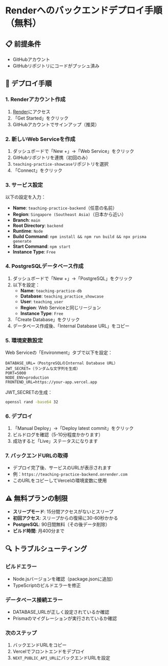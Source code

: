 # Renderへのバックエンドデプロイ手順（無料）

## 📋 前提条件
- GitHubアカウント
- GitHubリポジトリにコードがプッシュ済み

## 🚀 デプロイ手順

### 1. Renderアカウント作成
1. [Render](https://render.com)にアクセス
2. 「Get Started」をクリック
3. GitHubアカウントでサインアップ（推奨）

### 2. 新しいWeb Serviceを作成
1. ダッシュボードで「New +」→「Web Service」をクリック
2. GitHubリポジトリを連携（初回のみ）
3. `teaching-practice-showcase`リポジトリを選択
4. 「Connect」をクリック

### 3. サービス設定
以下の設定を入力：

- **Name**: `teaching-practice-backend`（任意の名前）
- **Region**: `Singapore (Southeast Asia)`（日本から近い）
- **Branch**: `main`
- **Root Directory**: `backend`
- **Runtime**: `Node`
- **Build Command**: `npm install && npm run build && npx prisma generate`
- **Start Command**: `npm start`
- **Instance Type**: `Free`

### 4. PostgreSQLデータベース作成
1. ダッシュボードで「New +」→「PostgreSQL」をクリック
2. 以下を設定：
   - **Name**: `teaching-practice-db`
   - **Database**: `teaching_practice_showcase`
   - **User**: `teaching_user`
   - **Region**: Web Serviceと同じリージョン
   - **Instance Type**: `Free`
3. 「Create Database」をクリック
4. データベース作成後、「Internal Database URL」をコピー

### 5. 環境変数設定
Web Serviceの「Environment」タブで以下を設定：

```
DATABASE_URL=（PostgreSQLのInternal Database URL）
JWT_SECRET=（ランダムな文字列を生成）
PORT=5000
NODE_ENV=production
FRONTEND_URL=https://your-app.vercel.app
```

JWT_SECRETの生成：
```bash
openssl rand -base64 32
```

### 6. デプロイ
1. 「Manual Deploy」→「Deploy latest commit」をクリック
2. ビルドログを確認（5-10分程度かかります）
3. 成功すると「Live」ステータスになります

### 7. バックエンドURLの取得
- デプロイ完了後、サービスのURLが表示されます
- 例：`https://teaching-practice-backend.onrender.com`
- このURLをコピーしてVercelの環境変数に使用

## ⚠️ 無料プランの制限
- **スリープモード**: 15分間アクセスがないとスリープ
- **初回アクセス**: スリープからの復帰に30-60秒かかる
- **PostgreSQL**: 90日間無料（その後データ削除）
- **ビルド時間**: 月400分まで

## 🔍 トラブルシューティング

### ビルドエラー
- Node.jsバージョンを確認（package.jsonに追加）
- TypeScriptのビルドエラーを修正

### データベース接続エラー
- DATABASE_URLが正しく設定されているか確認
- Prismaのマイグレーションが実行されているか確認

### 次のステップ
1. バックエンドURLをコピー
2. Vercelでフロントエンドをデプロイ
3. `NEXT_PUBLIC_API_URL`にバックエンドURLを設定